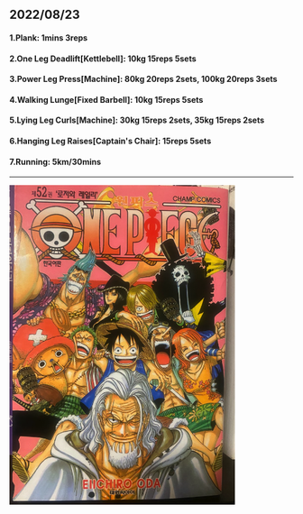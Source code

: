 ## 2022/08/23
#### 1.Plank: 1mins 3reps
#### 2.One Leg Deadlift\[Kettlebell\]: 10kg 15reps 5sets
#### 3.Power Leg Press\[Machine\]: 80kg 20reps 2sets, 100kg 20reps 3sets
#### 4.Walking Lunge\[Fixed Barbell\]: 10kg 15reps 5sets
#### 5.Lying Leg Curls\[Machine\]: 30kg 15reps 2sets, 35kg 15reps 2sets
#### 6.Hanging Leg Raises\[Captain's Chair\]: 15reps 5sets 
#### 7.Running: 5km/30mins

---

<img src='../_resources/__052.png' width='400px' />
